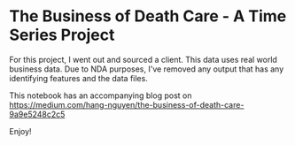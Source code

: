 # The Business of Death Care - A Time Series Project

For this project, I went out and sourced a client. This data uses real world business data. Due to NDA purposes, I've removed any output that has any identifying features and the data files. 

This notebook has an accompanying blog post on https://medium.com/hang-nguyen/the-business-of-death-care-9a9e5248c2c5

Enjoy!

